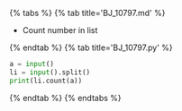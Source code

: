 {% tabs %}
{% tab title='BJ_10797.md' %}

* Count number in list

{% endtab %}
{% tab title='BJ_10797.py' %}

```py
a = input()
li = input().split()
print(li.count(a))
```

{% endtab %}
{% endtabs %}